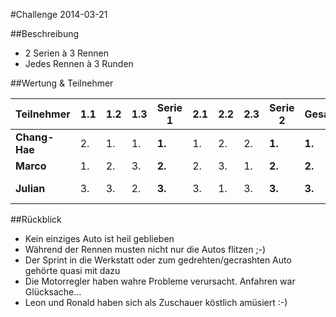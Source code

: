 #Challenge 2014-03-21

##Beschreibung
* 2 Serien à 3 Rennen
* Jedes Rennen à 3 Runden
 
##Wertung & Teilnehmer

Teilnehmer    | 1.1 | 1.2 | 1.3 | Serie 1 | 2.1 | 2.2 | 2.3 | Serie 2 | Gesamt  | Punkte | Boni
------------- | --- | --- | --- | ------- | --- | --- | --- | ------- | ------- | ------ | ----
**Chang-Hae** | 2.  | 1.  | 1.  | **1.**  | 1.  | 2.  | 2.  | **1.**  | **1.**  | 1      | 
**Marco**     | 1.  | 2.  | 3.  | **2.**  | 2.  | 3.  | 1.  | **2.**  | **2.**  | 0      |
**Julian**    | 3.  | 3.  | 2.  | **3.**  | 3.  | 1.  | 3.  | **3.**  | **3.**  | 0      | + 1 (Design)

##Rückblick
* Kein einziges Auto ist heil geblieben
* Während der Rennen musten nicht nur die Autos flitzen ;-)
* Der Sprint in die Werkstatt oder zum gedrehten/gecrashten Auto gehörte quasi mit dazu
* Die Motorregler haben wahre Probleme verursacht. Anfahren war Glücksache...
* Leon und Ronald haben sich als Zuschauer köstlich amüsiert :-)
